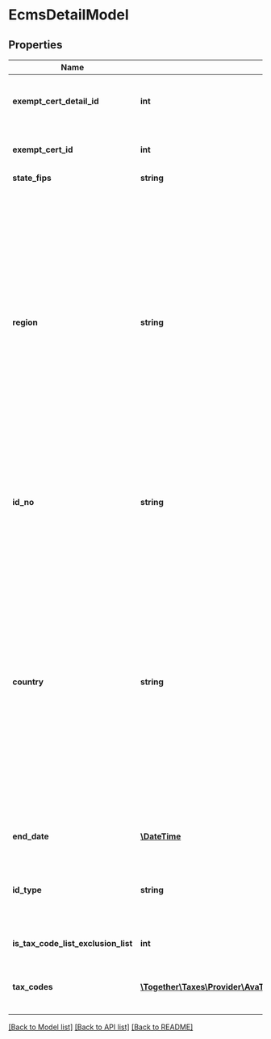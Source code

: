 # EcmsDetailModel

## Properties
Name | Type | Description | Notes
------------ | ------------- | ------------- | -------------
**exempt_cert_detail_id** | **int** | Unique, system-assigned identifier of a ExemptCertDetail record. | 
**exempt_cert_id** | **int** | The calc_id associated with a certificate in CertCapture. | 
**state_fips** | **string** | State FIPS | 
**region** | **string** | Name or ISO 3166 code identifying the region within the country.                This field supports many different region identifiers:   * Two and three character ISO 3166 region codes   * Fully spelled out names of the region in ISO supported languages   * Common alternative spellings for many regions                For a full list of all supported codes and names, please see the Definitions API &#x60;ListRegions&#x60;. | 
**id_no** | **string** | The customer Tax Id Number (tax_number) associated with a certificate. This is same as exemptionNo in Transactions. | [optional] 
**country** | **string** | Name or ISO 3166 code identifying the country.                This field supports many different country identifiers:   * Two character ISO 3166 codes   * Three character ISO 3166 codes   * Fully spelled out names of the country in ISO supported languages   * Common alternative spellings for many countries                For a full list of all supported codes and names, please see the Definitions API &#x60;ListCountries&#x60;. | 
**end_date** | [**\DateTime**](\DateTime.md) | End date of this exempt certificate | [optional] 
**id_type** | **string** | The type of idNo (tax_number) associated with a certificate.  Example: Driver&#39;s Licence Number, Permit Number. | [optional] 
**is_tax_code_list_exclusion_list** | **int** | Is the tax code list an exculsion list? | [optional] 
**tax_codes** | [**\Together\Taxes\Provider\AvaTax\Swagger\Model\EcmsDetailTaxCodeModel[]**](EcmsDetailTaxCodeModel.md) | optional: list of tax code associated with this exempt certificate detail | [optional] 

[[Back to Model list]](../README.md#documentation-for-models) [[Back to API list]](../README.md#documentation-for-api-endpoints) [[Back to README]](../README.md)


